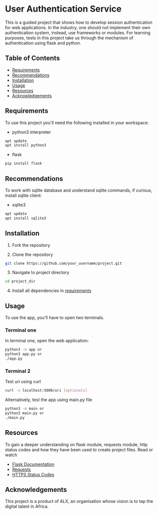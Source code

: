 # User Authentication Service

This is a guided project that shows how to develop session authentication for
web applications. In the industry, one should not implement their own
authentication system, instead, use frameworks or modules. For learning purposes,
tests in this project take us through the mechanism of authentication using flask
and python.


## Table of Contents

- [Requirements](#requirements)
- [Recommendations](#recommendations)
- [Installation](#installation)
- [Usage](#usage)
- [Resources](#resources)
- [Acknowledgements](#acknowledgements)


## Requirements

To use this project you'll need the following installed in your workspace:
- python3 interpreter
```sh
apt update
apt install python3
```

- flask
```sh
pip install flask
```

## Recommendations

To work with sqlite database and understand sqlite commands, if curious, install
sqlite client:
- sqlite3
```sh
apt update
apt install sqlite3
```

## Installation

1. Fork the repository

2. Clone the repository
```sh
git clone https://github.com/your_username/project.git
```

3. Navigate to project directory
```sh
cd project_dir
```

4. Install all dependencies in [requirements](#requirements)


## Usage

To use the app, you'll have to open two terminals.

### Terminal one
In terminal one, open the web application:
```sh
python3 -m app or
python3 app.py or
./app.py
```

### Terminal 2
Test uri using curl
```sh
curl -v localhost:5000/uri [optionals]
```

Alternatively, test the app using main.py file
```sh
python3 -m main or
python3 main.py or
./main.py 
```


## Resources

To gain a deeper understanding on flask module, requests module, http status codes
and how they have been used to create project files. Read or watch

- [Flask Documentation](https://flask.palletsprojects.com/en/1.1.x/quickstart/)
- [Requests](https://requests.kennethreitz.org/en/latest/user/quickstart/)
- [HTTPS Status Codes](https://www.w3.orh/Protocols/frc2616/rfc2616-sec10.html)


## Acknowledgements

This project is a product of ALX, an organisation whose vision is to tap the
digital talent in Africa.
